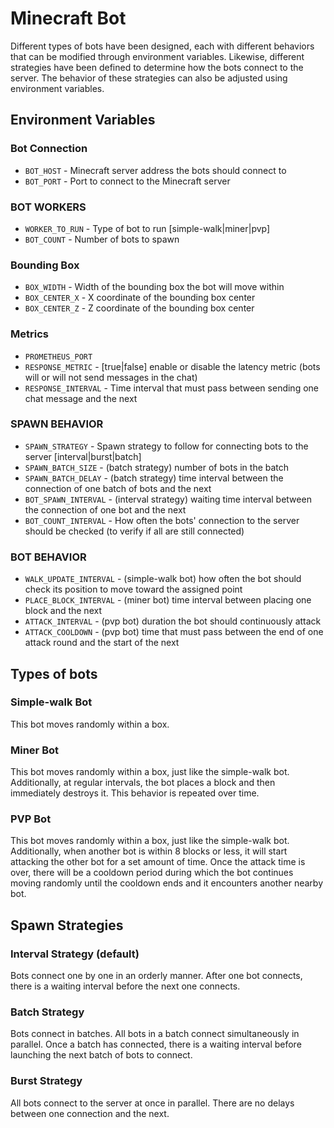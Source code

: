 # Minecraft Bot

Different types of bots have been designed, each with different behaviors that can be modified through environment variables. Likewise, different strategies have been defined to determine how the bots connect to the server. The behavior of these strategies can also be adjusted using environment variables.

## Environment Variables

### Bot Connection

- ```BOT_HOST``` - Minecraft server address the bots should connect to
- ```BOT_PORT``` - Port to connect to the Minecraft server

### BOT WORKERS

- ```WORKER_TO_RUN``` - Type of bot to run [simple-walk|miner|pvp]
- ```BOT_COUNT``` - Number of bots to spawn

### Bounding Box

- ```BOX_WIDTH``` - Width of the bounding box the bot will move within
- ```BOX_CENTER_X``` - X coordinate of the bounding box center
- ```BOX_CENTER_Z``` - Z coordinate of the bounding box center

### Metrics

- ```PROMETHEUS_PORT```
- ```RESPONSE_METRIC``` - [true|false] enable or disable the latency metric (bots will or will not send messages in the chat)
- ```RESPONSE_INTERVAL``` - Time interval that must pass between sending one chat message and the next

### SPAWN BEHAVIOR

- ```SPAWN_STRATEGY``` - Spawn strategy to follow for connecting bots to the server [interval|burst|batch]
- ```SPAWN_BATCH_SIZE``` - (batch strategy) number of bots in the batch
- ```SPAWN_BATCH_DELAY``` - (batch strategy) time interval between the connection of one batch of bots and the next
- ```BOT_SPAWN_INTERVAL``` - (interval strategy) waiting time interval between the connection of one bot and the next
- ```BOT_COUNT_INTERVAL``` - How often the bots' connection to the server should be checked (to verify if all are still connected)

### BOT BEHAVIOR

- ```WALK_UPDATE_INTERVAL``` - (simple-walk bot) how often the bot should check its position to move toward the assigned point
- ```PLACE_BLOCK_INTERVAL``` - (miner bot) time interval between placing one block and the next
- ```ATTACK_INTERVAL``` - (pvp bot) duration the bot should continuously attack
- ```ATTACK_COOLDOWN``` - (pvp bot) time that must pass between the end of one attack round and the start of the next

## Types of bots

### Simple-walk Bot

This bot moves randomly within a box.

### Miner Bot

This bot moves randomly within a box, just like the simple-walk bot. Additionally, at regular intervals, the bot places a block and then immediately destroys it. This behavior is repeated over time. 

### PVP Bot

This bot moves randomly within a box, just like the simple-walk bot. Additionally, when another bot is within 8 blocks or less, it will start attacking the other bot for a set amount of time. Once the attack time is over, there will be a cooldown period during which the bot continues moving randomly until the cooldown ends and it encounters another nearby bot.

## Spawn Strategies

### Interval Strategy (default)

Bots connect one by one in an orderly manner. After one bot connects, there is a waiting interval before the next one connects.

### Batch Strategy

Bots connect in batches. All bots in a batch connect simultaneously in parallel. Once a batch has connected, there is a waiting interval before launching the next batch of bots to connect.

### Burst Strategy

All bots connect to the server at once in parallel. There are no delays between one connection and the next.